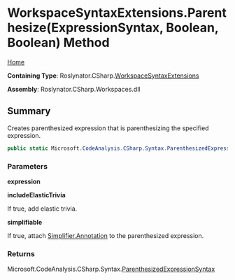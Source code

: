 # WorkspaceSyntaxExtensions\.Parenthesize\(ExpressionSyntax, Boolean, Boolean\) Method

[Home](../../../../README.md)

**Containing Type**: Roslynator\.CSharp\.[WorkspaceSyntaxExtensions](../README.md)

**Assembly**: Roslynator\.CSharp\.Workspaces\.dll

## Summary

Creates parenthesized expression that is parenthesizing the specified expression\.

```csharp
public static Microsoft.CodeAnalysis.CSharp.Syntax.ParenthesizedExpressionSyntax Parenthesize(this Microsoft.CodeAnalysis.CSharp.Syntax.ExpressionSyntax expression, bool includeElasticTrivia = true, bool simplifiable = true)
```

### Parameters

**expression**

**includeElasticTrivia**

If true, add elastic trivia\.

**simplifiable**

If true, attach [Simplifier.Annotation](https://docs.microsoft.com/en-us/dotnet/api/microsoft.codeanalysis.simplification.simplifier.annotation) to the parenthesized expression\.

### Returns

Microsoft\.CodeAnalysis\.CSharp\.Syntax\.[ParenthesizedExpressionSyntax](https://docs.microsoft.com/en-us/dotnet/api/microsoft.codeanalysis.csharp.syntax.parenthesizedexpressionsyntax)

